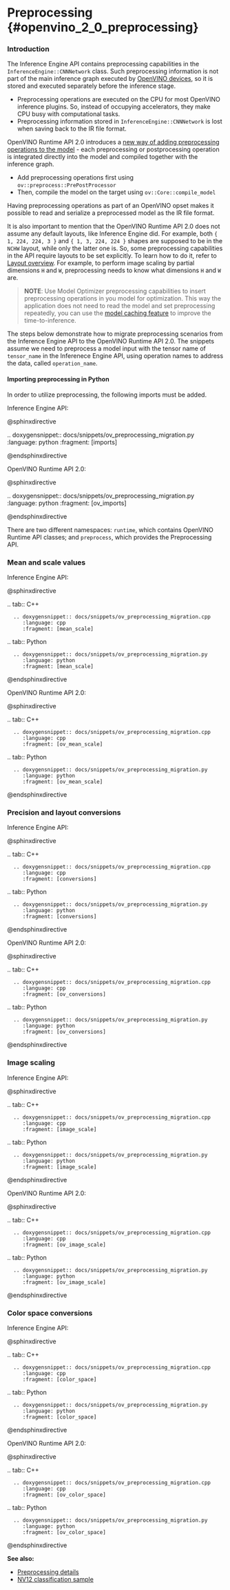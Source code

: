 # Preprocessing {#openvino_2_0_preprocessing}

### Introduction

The Inference Engine API contains preprocessing capabilities in the `InferenceEngine::CNNNetwork` class. Such preprocessing information is not part of the main inference graph executed by [OpenVINO devices](../supported_plugins/Device_Plugins.md), so it is stored and executed separately before the inference stage.
- Preprocessing operations are executed on the CPU for most OpenVINO inference plugins. So, instead of occupying accelerators, they make CPU busy with computational tasks.
- Preprocessing information stored in `InferenceEngine::CNNNetwork` is lost when saving back to the IR file format.

OpenVINO Runtime API 2.0 introduces a [new way of adding preprocessing operations to the model](../preprocessing_overview.md) - each preprocessing or postprocessing operation is integrated directly into the model and compiled together with the inference graph.
- Add preprocessing operations first using `ov::preprocess::PrePostProcessor`
- Then, compile the model on the target using `ov::Core::compile_model`

Having preprocessing operations as part of an OpenVINO opset makes it possible to read and serialize a preprocessed model as the IR file format.

It is also important to mention that the OpenVINO Runtime API 2.0 does not assume any default layouts, like Inference Engine did. For example, both `{ 1, 224, 224, 3 }` and `{ 1, 3, 224, 224 }` shapes are supposed to be in the `NCHW` layout, while only the latter one is. So, some preprocessing capabilities in the API require layouts to be set explicitly. To learn how to do it, refer to [Layout overview](../layout_overview.md). For example, to perform image scaling by partial dimensions `H` and `W`, preprocessing needs to know what dimensions `H` and `W` are.

> **NOTE**: Use Model Optimizer preprocessing capabilities to insert preprocessing operations in you model for optimization. This way the application does not need to read the model and set preprocessing repeatedly, you can use the [model caching feature](../Model_caching_overview.md) to improve the time-to-inference.

The steps below demonstrate how to migrate preprocessing scenarios from the Inference Engine API to the OpenVINO Runtime API 2.0.
The snippets assume we need to preprocess a model input with the tensor name of `tensor_name` in the Inferenece Engine API, using operation names to address the data, called `operation_name`.

#### Importing preprocessing in Python

In order to utilize preprocessing, the following imports must be added.

Inference Engine API:

@sphinxdirective

.. doxygensnippet:: docs/snippets/ov_preprocessing_migration.py
         :language: python
         :fragment: [imports]

@endsphinxdirective

OpenVINO Runtime API 2.0:

@sphinxdirective

.. doxygensnippet:: docs/snippets/ov_preprocessing_migration.py
         :language: python
         :fragment: [ov_imports]

@endsphinxdirective

There are two different namespaces: `runtime`, which contains OpenVINO Runtime API classes; and `preprocess`, which provides the Preprocessing API.


### Mean and scale values

Inference Engine API:

@sphinxdirective

.. tab:: C++

      .. doxygensnippet:: docs/snippets/ov_preprocessing_migration.cpp
         :language: cpp
         :fragment: [mean_scale]

.. tab:: Python

      .. doxygensnippet:: docs/snippets/ov_preprocessing_migration.py
         :language: python
         :fragment: [mean_scale]

@endsphinxdirective

OpenVINO Runtime API 2.0:

@sphinxdirective

.. tab:: C++

      .. doxygensnippet:: docs/snippets/ov_preprocessing_migration.cpp
         :language: cpp
         :fragment: [ov_mean_scale]

.. tab:: Python

      .. doxygensnippet:: docs/snippets/ov_preprocessing_migration.py
         :language: python
         :fragment: [ov_mean_scale]

@endsphinxdirective

### Precision and layout conversions

Inference Engine API:

@sphinxdirective

.. tab:: C++

      .. doxygensnippet:: docs/snippets/ov_preprocessing_migration.cpp
         :language: cpp
         :fragment: [conversions]

.. tab:: Python

      .. doxygensnippet:: docs/snippets/ov_preprocessing_migration.py
         :language: python
         :fragment: [conversions]

@endsphinxdirective

OpenVINO Runtime API 2.0:

@sphinxdirective

.. tab:: C++

      .. doxygensnippet:: docs/snippets/ov_preprocessing_migration.cpp
         :language: cpp
         :fragment: [ov_conversions]

.. tab:: Python

      .. doxygensnippet:: docs/snippets/ov_preprocessing_migration.py
         :language: python
         :fragment: [ov_conversions]

@endsphinxdirective

### Image scaling

Inference Engine API:

@sphinxdirective

.. tab:: C++

      .. doxygensnippet:: docs/snippets/ov_preprocessing_migration.cpp
         :language: cpp
         :fragment: [image_scale]

.. tab:: Python

      .. doxygensnippet:: docs/snippets/ov_preprocessing_migration.py
         :language: python
         :fragment: [image_scale]

@endsphinxdirective

OpenVINO Runtime API 2.0:

@sphinxdirective

.. tab:: C++

      .. doxygensnippet:: docs/snippets/ov_preprocessing_migration.cpp
         :language: cpp
         :fragment: [ov_image_scale]

.. tab:: Python

      .. doxygensnippet:: docs/snippets/ov_preprocessing_migration.py
         :language: python
         :fragment: [ov_image_scale]

@endsphinxdirective

### Color space conversions

Inference Engine API:

@sphinxdirective

.. tab:: C++

      .. doxygensnippet:: docs/snippets/ov_preprocessing_migration.cpp
         :language: cpp
         :fragment: [color_space]

.. tab:: Python

      .. doxygensnippet:: docs/snippets/ov_preprocessing_migration.py
         :language: python
         :fragment: [color_space]

@endsphinxdirective

OpenVINO Runtime API 2.0:

@sphinxdirective

.. tab:: C++

      .. doxygensnippet:: docs/snippets/ov_preprocessing_migration.cpp
         :language: cpp
         :fragment: [ov_color_space]

.. tab:: Python

      .. doxygensnippet:: docs/snippets/ov_preprocessing_migration.py
         :language: python
         :fragment: [ov_color_space]

@endsphinxdirective

**See also:**
- [Preprocessing details](../preprocessing_details.md)
- [NV12 classification sample](../../../samples/cpp/hello_nv12_input_classification/README.md)
